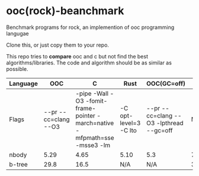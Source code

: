# ooc(rock)-beanchmark
Benchmark programs for rock, an implemention of ooc programming langugae

Clone this, or just copy them to your repo.

This repo tries to **compare** ooc and c but not find the best algorithms/libraries.
The code and algorithm should be as similar as possible.

Language |OOC | C | Rust | OOC(GC=off) | GO | Nimrod |
---------| --------- | -------- | ------- | ----- | ---| --- |
Flags| --pr --cc=clang --O3 | -pipe -Wall -O3 -fomit-frame-pointer -march=native -mfpmath=sse -msse3 -lm | -C opt-level=3 -C lto | --pr --cc=clang --O3 -lpthread --gc=off | N/A | --opt:speed -d:release --cc:clang |
nbody|5.29 |4.65| 5.10 | 5.3 | 7.3 |  |
b-tree| 29.8 | 16.5 | N/A | N/A | 39.9 | 28.5 |
